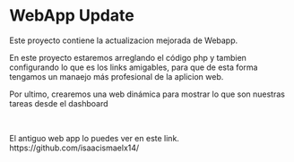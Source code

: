 <html>
<h1>WebApp Update</h1>
<p>Este proyecto contiene la actualizacion mejorada de Webapp.</p>
<p>En este proyecto estaremos arreglando el código php y tambien configurando lo que es los links amigables, para que de esta forma tengamos un manaejo más profesional de la aplicion web.</p>
<p>Por ultimo, crearemos una web dinámica para mostrar lo que son nuestras tareas desde el dashboard</p>
<br>
<div class="webapp-update">
    <p>El antiguo web app lo puedes ver en este link. https://github.com/isaacismaelx14/ </p>
</div>
</html>